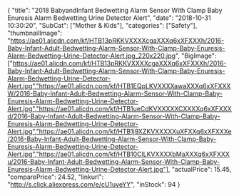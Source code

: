 {
	"title": "2018 BabyandInfant Bedwetting Alarm Sensor With Clamp Baby Enuresis Alarm Bedwetting Urine Detector Alert",
	"date": "2018-10-31 10:30:20",
	"SubCat": ["Mother & Kids"],
	"categories": ["Safety"],
	"thumbnailImage": "https://ae01.alicdn.com/kf/HTB13pRKKVXXXXcgaXXXq6xXFXXXh/2016-Baby-Infant-Adult-Bedwetting-Alarm-Sensor-With-Clamp-Baby-Enuresis-Alarm-Bedwetting-Urine-Detector-Alert.jpg_220x220.jpg",
	"BigImage": ["https://ae01.alicdn.com/kf/HTB13pRKKVXXXXcgaXXXq6xXFXXXh/2016-Baby-Infant-Adult-Bedwetting-Alarm-Sensor-With-Clamp-Baby-Enuresis-Alarm-Bedwetting-Urine-Detector-Alert.jpg","https://ae01.alicdn.com/kf/HTB1EQpLKVXXXXawaXXXq6xXFXXXW/2016-Baby-Infant-Adult-Bedwetting-Alarm-Sensor-With-Clamp-Baby-Enuresis-Alarm-Bedwetting-Urine-Detector-Alert.jpg","https://ae01.alicdn.com/kf/HTB1ueCdKVXXXXXCXXXXq6xXFXXXd/2016-Baby-Infant-Adult-Bedwetting-Alarm-Sensor-With-Clamp-Baby-Enuresis-Alarm-Bedwetting-Urine-Detector-Alert.jpg","https://ae01.alicdn.com/kf/HTB1j9XZKVXXXXXuXFXXq6xXFXXXe/2016-Baby-Infant-Adult-Bedwetting-Alarm-Sensor-With-Clamp-Baby-Enuresis-Alarm-Bedwetting-Urine-Detector-Alert.jpg","https://ae01.alicdn.com/kf/HTB10ClLKVXXXXbMaXXXq6xXFXXXu/2016-Baby-Infant-Adult-Bedwetting-Alarm-Sensor-With-Clamp-Baby-Enuresis-Alarm-Bedwetting-Urine-Detector-Alert.jpg"],
	"actualPrice": 15.45,
	"comparePrice": 24.52,
	"linkurl": "http://s.click.aliexpress.com/e/cU1uyeYY",
	"inStock": 94
}
